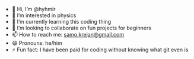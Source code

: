 - 👋 Hi, I’m @hyhmir
- 👀 I’m interested in physics
- 🌱 I’m currently learning this coding thing
- 💞️ I’m looking to collaborate on fun projects for beginners
- 📫 How to reach me: samo.krejan@gmail.com
- 😄 Pronouns: he/him
- ⚡ Fun fact: I have been paid for coding without knowing what git even is

<!---
hyhmir/hyhmir is a ✨ special ✨ repository because its `README.md` (this file) appears on your GitHub profile.
You can click the Preview link to take a look at your changes.
--->
